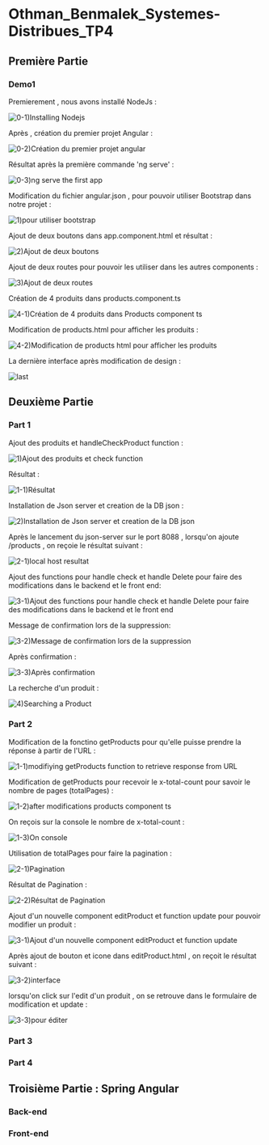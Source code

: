 # Othman_Benmalek_Systemes-Distribues_TP4

## Première Partie
### Demo1
Premierement , nous avons installé NodeJs :

![0-1)Installing Nodejs](https://github.com/OTHMAN-BENMALEK/Othman_Benmalek_Systemes-Distribues_TP4/assets/159661363/5d716df9-4c1f-40d0-bd16-f5eea7d2d09d)

Après , création du premier projet Angular :

![0-2)Création du premier projet angular ](https://github.com/OTHMAN-BENMALEK/Othman_Benmalek_Systemes-Distribues_TP4/assets/159661363/e10d5ffd-f626-4383-a2a0-aa4649ed2465)

Résultat après la première commande 'ng serve' :

![0-3)ng serve the first app ](https://github.com/OTHMAN-BENMALEK/Othman_Benmalek_Systemes-Distribues_TP4/assets/159661363/570dc8a5-5548-4fd1-89f4-c594a50453d1)

Modification du fichier angular.json , pour pouvoir utiliser Bootstrap dans notre projet :

![1)pour utiliser bootstrap ](https://github.com/OTHMAN-BENMALEK/Othman_Benmalek_Systemes-Distribues_TP4/assets/159661363/3831647d-2da7-4d0a-b0de-f41ab84a2e39)

Ajout de deux boutons dans app.component.html et résultat :

![2)Ajout de deux boutons](https://github.com/OTHMAN-BENMALEK/Othman_Benmalek_Systemes-Distribues_TP4/assets/159661363/7bedf1bc-b202-424a-ab3c-1b5aa6f6a3e0)

Ajout de deux routes pour pouvoir les utiliser dans les autres components :

![3)Ajout de deux routes ](https://github.com/OTHMAN-BENMALEK/Othman_Benmalek_Systemes-Distribues_TP4/assets/159661363/42c361d5-8c68-424d-b914-2bee37741652)


Création de 4 produits dans products.component.ts 

![4-1)Création de 4 produits dans Products component ts](https://github.com/OTHMAN-BENMALEK/Othman_Benmalek_Systemes-Distribues_TP4/assets/159661363/cea9c680-6348-44dc-8803-50c5d7b0d0f0)


Modification de products.html pour afficher les produits :

![4-2)Modification de products html pour afficher les produits ](https://github.com/OTHMAN-BENMALEK/Othman_Benmalek_Systemes-Distribues_TP4/assets/159661363/6ce3ca37-c668-4845-ae67-690cf271486c)

La dernière interface après modification de design :

![last](https://github.com/OTHMAN-BENMALEK/Othman_Benmalek_Systemes-Distribues_TP4/assets/159661363/6cbf85dd-8dbe-4db6-81f9-1e7567d7d3b6)


## Deuxième Partie
### Part 1

Ajout des produits et handleCheckProduct function :

![1)Ajout des produits et check function ](https://github.com/OTHMAN-BENMALEK/Othman_Benmalek_Systemes-Distribues_TP4/assets/159661363/fbd3eaad-5897-438d-8e7c-7f63d75c12b0)

Résultat :

![1-1)Résultat](https://github.com/OTHMAN-BENMALEK/Othman_Benmalek_Systemes-Distribues_TP4/assets/159661363/58ad14cd-7d64-4672-8adc-d89273f6ef14)

Installation de Json server et creation de la DB json :

![2)Installation de Json server et creation de la DB json ](https://github.com/OTHMAN-BENMALEK/Othman_Benmalek_Systemes-Distribues_TP4/assets/159661363/a79d5829-e1e3-436c-85ec-bf582fb117aa)

Après le lancement du json-server sur le port 8088 , lorsqu'on ajoute /products , on reçoie le résultat suivant :

![2-1)local host resultat](https://github.com/OTHMAN-BENMALEK/Othman_Benmalek_Systemes-Distribues_TP4/assets/159661363/28e1ac37-a400-4ce0-94bc-d100b8a6803a)

Ajout des functions pour handle check et handle Delete pour faire des modifications dans le backend et le front end:

![3-1)Ajout des functions pour handle check et handle Delete pour faire des modifications dans le backend et le front end ](https://github.com/OTHMAN-BENMALEK/Othman_Benmalek_Systemes-Distribues_TP4/assets/159661363/f238b37c-69d5-4835-a95d-3be4e01841d6)

Message de confirmation lors de la suppression:

![3-2)Message de confirmation lors de la suppression](https://github.com/OTHMAN-BENMALEK/Othman_Benmalek_Systemes-Distribues_TP4/assets/159661363/a13860b5-35ff-4bf3-8b30-824dcfcc5ea0)

Après confirmation :

![3-3)Après confirmation ](https://github.com/OTHMAN-BENMALEK/Othman_Benmalek_Systemes-Distribues_TP4/assets/159661363/c32f53ac-c0be-48c7-b423-dac8c92f361a)

La recherche d'un produit :

![4)Searching a Product](https://github.com/OTHMAN-BENMALEK/Othman_Benmalek_Systemes-Distribues_TP4/assets/159661363/30431257-9e02-4238-9acb-b0686b6e39ee)


### Part 2

Modification de la fonctino getProducts pour qu'elle puisse prendre la réponse à partir de l'URL : 

![1-1)modifiying getProducts function to retrieve response from URL](https://github.com/OTHMAN-BENMALEK/Othman_Benmalek_Systemes-Distribues_TP4/assets/159661363/6ed15916-83cc-492c-bdff-fedcf2b42728)

Modification de getProducts pour recevoir le x-total-count pour savoir le nombre de pages (totalPages) :

![1-2)after modifications products component ts](https://github.com/OTHMAN-BENMALEK/Othman_Benmalek_Systemes-Distribues_TP4/assets/159661363/53308d37-3bad-4491-bec1-63bf4fe27b73)

On reçois sur la console le nombre de x-total-count : 

![1-3)On console](https://github.com/OTHMAN-BENMALEK/Othman_Benmalek_Systemes-Distribues_TP4/assets/159661363/1061aacb-3f0e-4299-ae9b-da47862eb7f0)

Utilisation de totalPages pour faire la pagination :

![2-1)Pagination ](https://github.com/OTHMAN-BENMALEK/Othman_Benmalek_Systemes-Distribues_TP4/assets/159661363/0557320c-7aa2-4395-8b7f-249d64fb7e6b)

Résultat de Pagination :

![2-2)Résultat de Pagination](https://github.com/OTHMAN-BENMALEK/Othman_Benmalek_Systemes-Distribues_TP4/assets/159661363/350fe84e-97d5-4667-a0ac-5f94d32dac12)

Ajout d'un nouvelle component editProduct et function update pour pouvoir modifier un produit :

![3-1)Ajout d'un nouvelle component editProduct et function update](https://github.com/OTHMAN-BENMALEK/Othman_Benmalek_Systemes-Distribues_TP4/assets/159661363/c7bcdf4a-9cae-49eb-b941-8317509d8045)

Après ajout de bouton et icone dans editProduct.html , on reçoit le résultat suivant :

![3-2)interface](https://github.com/OTHMAN-BENMALEK/Othman_Benmalek_Systemes-Distribues_TP4/assets/159661363/767cfbf2-0055-4b98-9ae3-50fe180ddae0)

lorsqu'on click sur l'edit d'un produit , on se retrouve dans le formulaire de modification et update :

![3-3)pour éditer](https://github.com/OTHMAN-BENMALEK/Othman_Benmalek_Systemes-Distribues_TP4/assets/159661363/52bd0d12-e3c4-4454-9478-cfaaa296572c)


### Part 3



### Part 4


## Troisième Partie : Spring Angular
### Back-end



### Front-end
